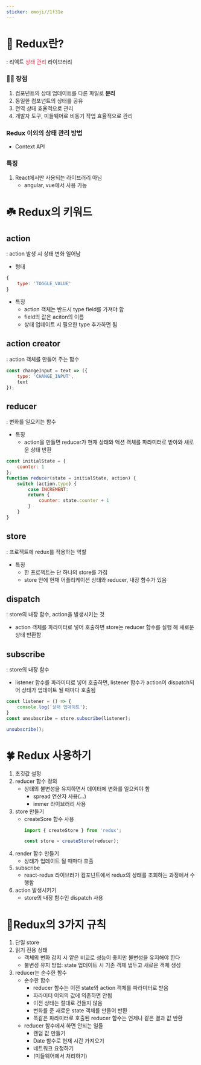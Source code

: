 ```yaml
---
sticker: emoji//1f31e
---
```

# 🌱 Redux란?
: 리액트 <span style='color:#eb3b5a'>상태 관리</span> 라이브러리
### 👍🏻 장점
1. 컴포넌트의 상태 업데이트를 다른 파일로 **분리**
2. 동일한 컴포넌트의 상태를 공유
3. 전역 상태 효율적으로 관리
4. 개발자 도구, 미들웨어로 비동기 작업 효율적으로 관리
### Redux 이외의 상태 관리 방법
- Context API
### 특징
1. React에서만 사용되는 라이브러리 아님
	- angular, vue에서 사용 가능
# ☘️ Redux의 키워드
## action
: action 발생 시 상태 변화 일어남
- 형태
```javascript
{
	type: 'TOGGLE_VALUE'
}
```
- 특징
	- action 객체는 반드시 type field를 가져야 함
	- field의 값은 aciton의 이름
	- 상태 업데이트 시 필요한 type 추가하면 됨
## action creator
: action 객체를 만들어 주는 함수
```js
const changeInput = text => ({
	type: 'CHANGE_INPUT',
	text
});
```
## reducer
: 변화를 일으키는 함수
- 특징
	- action을 만들면 reducer가 현재 상태와 액션 객체를 파라미터로 받아와 새로운 상태 반환
```js
const initialState = {
	counter: 1
};
function reducer(state = initialState, action) {
	switch (action.type) {
		case INCREMENT:
		return {
			counter: state.counter + 1
		}
	}
}
```
## store
: 프로젝트에 redux를 적용하는 역할
- 특징
	- 한 프로젝트는 단 하나의 store를 가짐
	- store 안에 현재 어플리케이션 상태와 reducer, 내장 함수가 있음
## dispatch
: store의 내장 함수, action을 발생시키는 것
- action 객체를 파라미터로 넣어 호출하면 store는 reducer 함수를 실행 해 새로운 상태 반환함
## subscribe
: store의 내장 함수
- listener 함수를 파라미터로 넣어 호출하면, listener 함수가 action이 dispatch되어 상태가 업데이트 될 때마다 호출됨
```js
const listener = () => {
	console.log('상태 업데이트');
}
const unsubscribe = store.subscribe(listener);

unsubscribe();
```
# 🍀 Redux 사용하기
1. 초깃값 설정
2. reducer 함수 정의
	- 상태의 불변성을 유지하면서 데이터에 변화를 일으켜야 함
		- spread 연산자 사용(...)
		- immer 라이브러리 사용
3. store 만들기
	- createSore 함수 사용
		```js
		import { createStore } from 'redux';
		
		const store = createStore(reducer);
		```
4. render 함수 만들기
	- 상태가 업데이트 될 때마다 호출
5. subscribe
	- react-redux 라이브러가 컴포넌트에서 redux의 상태를 조회하는 과정에서 수행함
6. action 발생시키기
	- store의 내장 함수인 dispatch 사용
# 🚨Redux의 3가지 규칙
1. 단일 store
2. 읽기 전용 상태
	- 객체의 변화 감지 시 얕은 비교로 성능이 좋지만 불변성을 유지해야 한다
	- 불변성 유지 방법: state 업데이트 시 기존 객체 냅두고 새로운 객체 생성
3. reducer는 순수한 함수
	- 순수한 함수
		- reducer 함수는 이전 state와 action 객체를 파라미터로 받음
		- 파라미터 이외의 값에 의존하면 안됨
		- 이전 상태는 절대로 건들지 않음
		- 변화를 준 새로운 state 객체를 만들어 반환
		- 똑같은 파라미터로 호출된 reducer 함수는 언제나 같은 결과 값 반환
	- reducer 함수에서 하면 안되는 일들
		- 랜덤 값 만들기
		- Date 함수로 현재 시간 가져오기
		- 네트워크 요청하기
		- (미들웨어에서 처리하기)